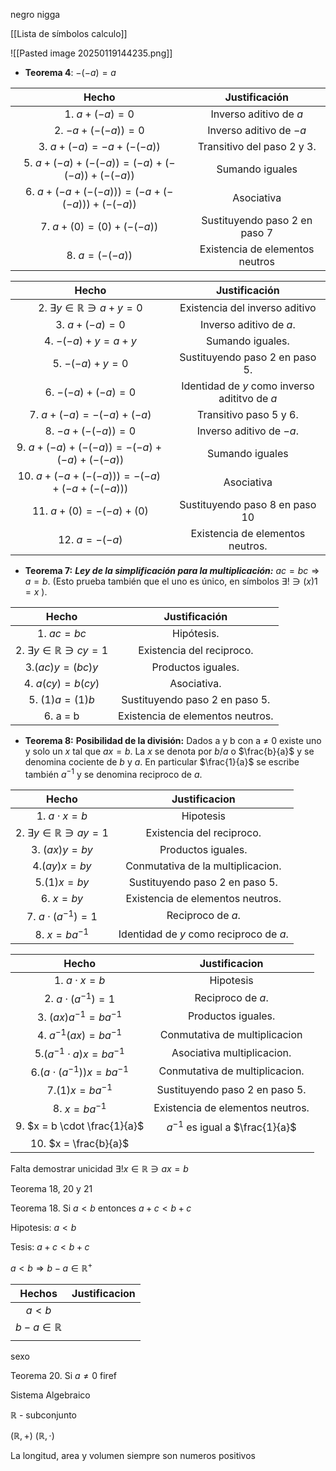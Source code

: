 
negro nigga

[[Lista de símbolos calculo]]

![[Pasted image 20250119144235.png]]


- **Teorema 4**: $-(-a)=a$

|                  Hecho                   |          Justificación          |
| :--------------------------------------: | :-----------------------------: |
|              1. $a+(-a)=0$               |     Inverso aditivo de $a$      |
|          2.  $-a + (-(-a)) =0$           |     Inverso aditivo de $-a$     |
|        3.  $a+(-a) = -a+(-(-a))$         |   Transitivo del paso 2 y 3.    |
| 5. $a+(-a)+(-(-a))=(-a)+(-(-a))+(-(-a))$ |         Sumando iguales         |
| 6. $a+(-a+(-(-a)))=(-a+(-(-a)))+(-(-a))$ |           Asociativa            |
|       7. $a + (0) = (0) + (-(-a))$       |  Sustituyendo paso 2 en paso 7  |
|             8. $a = (-(-a))$             | Existencia de elementos neutros |

|                   Hecho                   |                 Justificación                 |
| :---------------------------------------: | :-------------------------------------------: |
| 2. $\exists y \in \mathbb{R} \ni a + y=0$ |        Existencia del inverso aditivo         |
|               3. $a+(-a)=0$               |            Inverso aditivo de $a$.            |
|            4. $-(-a)+y= a + y$            |               Sumando iguales.                |
|              5. $-(-a)+y= 0$              |        Sustituyendo paso 2 en paso 5.         |
|           6. $-(-a) + (-a) = 0$           | Identidad de $y$ como inverso adititvo de $a$ |
|          7.  $a+(-a)=-(-a)+(-a)$          |            Transitivo paso 5 y 6.             |
|            8. $-a + (-(-a))=0$            |           Inverso aditivo de $-a$.            |
|  9. $a+(-a)+(-(-a))=-(-a)+(-a)+(-(-a))$   |                Sumando iguales                |
|  10. $a+(-a+(-(-a)))=-(-a)+(-a+(-(-a)))$  |                  Asociativa                   |
|         11. $a + (0) = -(-a)+(0)$         |        Sustituyendo paso 8 en paso 10         |
|             12.  $a = -(-a)$              |       Existencia de elementos neutros.        |

- **Teorema 7:** _**Ley de la simplificación para la multiplicación:**_ $ac=bc ⇒ a=b$. (Esto prueba también que el uno es único, en símbolos $∃!∋(x)1=x$ ).

|                 Hecho                  |          Justificación           |
| :------------------------------------: | :------------------------------: |
|              1. $ac = bc$              |            Hipótesis.            |
| 2. $\exists y \in \mathbb{R} \ni cy=1$ |    Existencia del reciproco.     |
|            3.$(ac)y=(bc)y$             |        Productos iguales.        |
|            4. $a(cy)=b(cy)$            |           Asociativa.            |
|             5. $(1)a=(1)b$             |  Sustituyendo paso 2 en paso 5.  |
|                6. a = b                | Existencia de elementos neutros. |

- **Teorema 8:** **Posibilidad de la división:** Dados a y b con a ≠ 0 existe uno y solo un $x$ tal que $ax = b$. La $x$ se denota por $b/a$ o $\frac{b}{a}$ y se denomina cociente de $b$ y $a$. En particular $\frac{1}{a}$ se escribe también $a^{-1}$ y se denomina reciproco de $a$.

|                 Hecho                  |              Justificacion              |
| :------------------------------------: | :-------------------------------------: |
|           1. $a\cdot x = b$            |                Hipotesis                |
| 2. $\exists y \in \mathbb{R} \ni ay=1$ |        Existencia del reciproco.        |
|             3. $(ax)y=by$              |           Productos iguales.            |
|              4.$(ay)x=by$              |    Conmutativa de la multiplicacion.    |
|              5.$(1)x=by$               |     Sustituyendo paso 2 en paso 5.      |
|              6. $x = by$               |    Existencia de elementos neutros.     |
|       7. $a \cdot (a^{-1}) = 1$        |            Reciproco de $a$.            |
|           8. $x = b a^{-1}$            | Identidad de $y$ como reciproco de $a$. |

|              Hecho              |           Justificacion           |
| :-----------------------------: | :-------------------------------: |
|        1. $a\cdot x = b$        |             Hipotesis             |
|    2. $a \cdot (a^{-1}) = 1$    |         Reciproco de $a$.         |
|     3. $(ax)a^{-1}=ba^{-1}$     |        Productos iguales.         |
|     4. $a^{-1}(ax)=ba^{-1}$     |   Conmutativa de multiplicacion   |
|  5.$(a^{-1}\cdot a)x=ba^{-1}$   |    Asociativa multiplicacion.     |
| 6.$(a\cdot  (a^{-1}))x=ba^{-1}$ |  Conmutativa de multiplicacion.   |
|        7.$(1)x=ba^{-1}$         |  Sustituyendo paso 2 en paso 5.   |
|        8. $x = b a^{-1}$        | Existencia de elementos neutros.  |
|  9. $x = b \cdot \frac{1}{a}$   | $a^{-1}$ es igual a $\frac{1}{a}$ |
|      10. $x = \frac{b}{a}$      |                                   |

Falta demostrar unicidad 
$\exists! x \in \mathbb{R} \ni ax=b$

Teorema 18, 20 y 21

Teorema 18. Si $a<b$ entonces $a+c < b+c$


Hipotesis: $a < b$

Tesis: $a + c < b + c$ 


$a < b \Rightarrow b - a \in \mathbb{R}^{+}$ 




|         Hechos         | Justificacion |
| :--------------------: | :-----------: |
|        $a < b$         |               |
| $b - a \in \mathbb{R}$ |               |
|                        |               |
sexo

Teorema 20. Si $a \neq 0$ 
firef


Sistema Algebraico 

$\mathbb{R}$ - subconjunto

$(\mathbb{R},{+})$  $(\mathbb{R},\cdot)$ 

La longitud, area y volumen siempre son numeros positivos 
